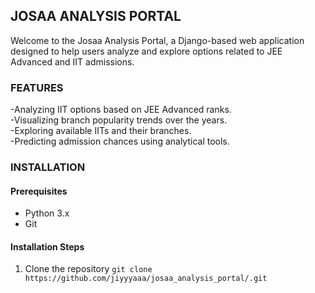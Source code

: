 ## JOSAA ANALYSIS PORTAL
Welcome to the Josaa Analysis Portal, a Django-based web application designed to help users analyze and explore options related to JEE Advanced and IIT admissions.

### FEATURES
  -Analyzing IIT options based on JEE Advanced ranks.<br/>
  -Visualizing branch popularity trends over the years.<br/>
  -Exploring available IITs and their branches.<br/>
  -Predicting admission chances using analytical tools.<br/>

### INSTALLATION
#### Prerequisites
  - Python 3.x
  - Git

#### Installation Steps
1. Clone the repository
   ```git clone https://github.com/jiyyyaaa/josaa_analysis_portal/.git```

